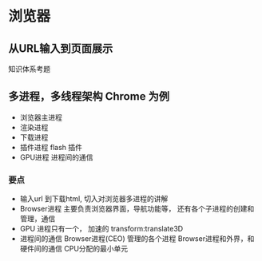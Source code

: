 # 浏览器
## 从URL输入到页面展示
知识体系考题

## 多进程，多线程架构 Chrome 为例
- 浏览器主进程
- 渲染进程
- 下载进程
- 插件进程 flash 插件
- GPU进程
进程间的通信
### 要点
- 输入url 到下载html, 切入对浏览器多进程的讲解
- Browser进程 主要负责浏览器界面，导航功能等，
    还有各个子进程的创建和管理，通信
- GPU 进程只有一个， 加速的
    transform:translate3D
- 进程间的通信
    Browser进程(CEO) 管理的各个进程
    Browser进程和外界，和硬件间的通信
    CPU分配的最小单元